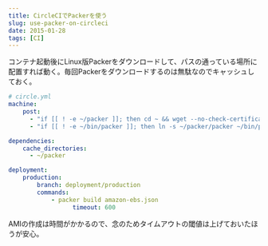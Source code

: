 ```yaml
---
title: CircleCIでPackerを使う
slug: use-packer-on-circleci
date: 2015-01-28
tags: [CI]
---
```


コンテナ起動後にLinux版Packerをダウンロードして、パスの通っている場所に配置すれば動く。毎回Packerをダウンロードするのは無駄なのでキャッシュしておく。

```yaml
# circle.yml
machine:
    post:
      - "if [[ ! -e ~/packer ]]; then cd ~ && wget --no-check-certificate https://dl.bintray.com/mitchellh/packer/packer_0.7.5_linux_amd64.zip && unzip -d packer packer_0.7.5_linux_amd64.zip ;fi"
      - "if [[ ! -e ~/bin/packer ]]; then ln -s ~/packer/packer ~/bin/packer ;fi"

dependencies:
    cache_directories:
      - ~/packer

deployment:
    production:
        branch: deployment/production
        commands:
            - packer build amazon-ebs.json
                  timeout: 600
```

AMIの作成は時間がかかるので、念のためタイムアウトの閾値は上げておいたほうが安心。
